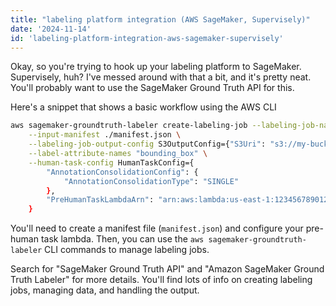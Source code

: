 ```yaml
---
title: "labeling platform integration (AWS SageMaker, Supervisely)"
date: '2024-11-14'
id: 'labeling-platform-integration-aws-sagemaker-supervisely'
---
```


Okay, so you're trying to hook up your labeling platform to SageMaker. Supervisely, huh? I've messed around with that a bit, and it's pretty neat. You'll probably want to use the SageMaker Ground Truth API for this. 

Here's a snippet that shows a basic workflow using the AWS CLI 

```bash
aws sagemaker-groundtruth-labeler create-labeling-job --labeling-job-name MyLabelingJob \
    --input-manifest ./manifest.json \
    --labeling-job-output-config S3OutputConfig={"S3Uri": "s3://my-bucket/output"} \
    --label-attribute-names "bounding_box" \
    --human-task-config HumanTaskConfig={
        "AnnotationConsolidationConfig": {
            "AnnotationConsolidationType": "SINGLE" 
        },
        "PreHumanTaskLambdaArn": "arn:aws:lambda:us-east-1:123456789012:function:MyPreHumanTaskLambda" 
    }
```

You'll need to create a manifest file (`manifest.json`) and configure your pre-human task lambda. Then, you can use the `aws sagemaker-groundtruth-labeler` CLI commands to manage labeling jobs. 

Search for "SageMaker Ground Truth API" and "Amazon SageMaker Ground Truth Labeler" for more details. You'll find lots of info on creating labeling jobs, managing data, and handling the output.
